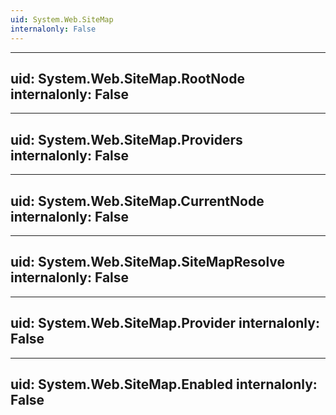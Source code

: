 ```yaml
---
uid: System.Web.SiteMap
internalonly: False
---
```


---
uid: System.Web.SiteMap.RootNode
internalonly: False
---

---
uid: System.Web.SiteMap.Providers
internalonly: False
---

---
uid: System.Web.SiteMap.CurrentNode
internalonly: False
---

---
uid: System.Web.SiteMap.SiteMapResolve
internalonly: False
---

---
uid: System.Web.SiteMap.Provider
internalonly: False
---

---
uid: System.Web.SiteMap.Enabled
internalonly: False
---
